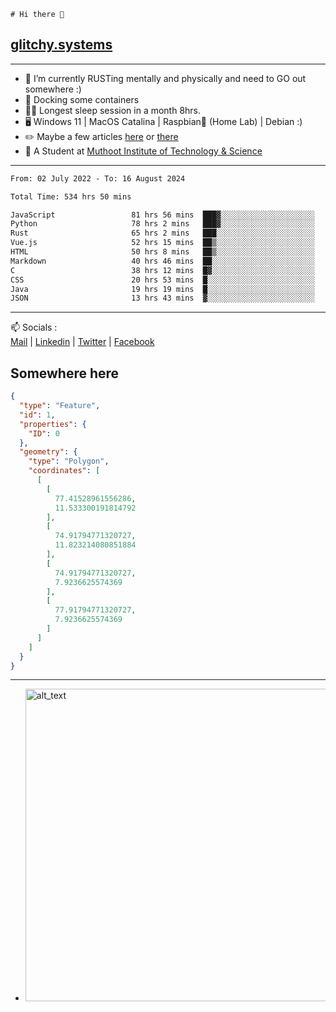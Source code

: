```
# Hi there 👋
```
## [glitchy.systems](https://glitchy.systems)
---

- 🌱 I’m currently RUSTing mentally and physically and need to GO out somewhere :)
- 🐋 Docking some containers
- 😶‍🌫️ Longest sleep session in a month 8hrs.
- 🖥️ Windows 11 | MacOS Catalina | Raspbian🥧 (Home Lab) | Debian :)
- ✏️ Maybe a few articles [here](https://medium.com/@advaithnarayanan8) or [there](https://medium.com/@advaithnarayanan8)
- 📑 A Student at [Muthoot Institute of Technology & Science](https://mgmits.ac.in/)



---

<!--START_SECTION:waka-->

```txt
From: 02 July 2022 - To: 16 August 2024

Total Time: 534 hrs 50 mins

JavaScript                 81 hrs 56 mins  ███▓░░░░░░░░░░░░░░░░░░░░░   15.32 %
Python                     78 hrs 2 mins   ███▓░░░░░░░░░░░░░░░░░░░░░   14.59 %
Rust                       65 hrs 2 mins   ███░░░░░░░░░░░░░░░░░░░░░░   12.16 %
Vue.js                     52 hrs 15 mins  ██▒░░░░░░░░░░░░░░░░░░░░░░   09.77 %
HTML                       50 hrs 8 mins   ██▒░░░░░░░░░░░░░░░░░░░░░░   09.38 %
Markdown                   40 hrs 46 mins  ██░░░░░░░░░░░░░░░░░░░░░░░   07.62 %
C                          38 hrs 12 mins  █▓░░░░░░░░░░░░░░░░░░░░░░░   07.14 %
CSS                        20 hrs 53 mins  █░░░░░░░░░░░░░░░░░░░░░░░░   03.91 %
Java                       19 hrs 19 mins  █░░░░░░░░░░░░░░░░░░░░░░░░   03.61 %
JSON                       13 hrs 43 mins  ▓░░░░░░░░░░░░░░░░░░░░░░░░   02.57 %
```

<!--END_SECTION:waka-->

---

📫 Socials :<br>
[Mail](mailto:advaith@glitchy.systems) | [Linkedin](https://www.linkedin.com/in/advaith-narayanan-a72152214/) | [Twitter](https://twitter.com/advaithnarayan) | [Facebook](https://screenmessage.com/qinq)

## Somewhere here

```geojson
{
  "type": "Feature",
  "id": 1,
  "properties": {
    "ID": 0
  },
  "geometry": {
    "type": "Polygon",
    "coordinates": [
      [
        [
          77.41528961556286,
          11.533300191814792
        ],
        [
          74.91794771320727,
          11.823214080851884
        ],
        [
          74.91794771320727,
          7.9236625574369
        ],
        [
          77.91794771320727,
          7.9236625574369
        ]
      ]
    ]
  }
}
```


--- 
- [<img alt="alt_text" width="500px" src="https://valid.x86.fr/cache/banner/xv24bv-6.png" />](https://valid.x86.fr/xv24bv)


